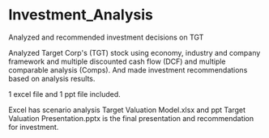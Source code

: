 # Investment_Analysis
Analyzed and recommended investment decisions on TGT

Analyzed Target Corp's (TGT) stock using economy, industry and company framework and multiple discounted cash flow (DCF) and multiple comparable analysis (Comps). And made investment recommendations based on analysis results.

1 excel file and 1 ppt file included.

Excel has scenario analysis Target Valuation Model.xlsx and ppt Target Valuation Presentation.pptx is the final presentation and recommendation for investment.
